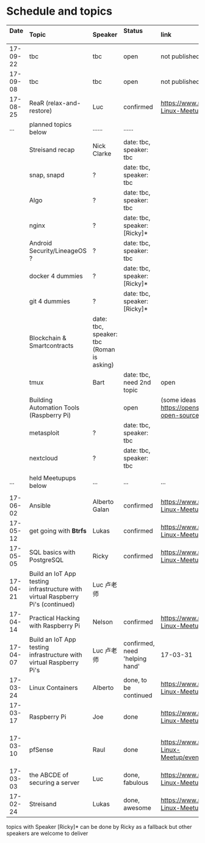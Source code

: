 # Schedule and topics


| Date          | Topic         | Speaker  |Status                  | link         |
|:------------- |:--------------|:---------|:-----------------------|:-------------|
| 17-09-22      | tbc           | tbc      | open           | not published yet
| 17-09-08      | tbc           | tbc      | open           | not published yet
| 17-08-25      | ReaR (relax-and-restore)   | Luc      | confirmed      | https://www.meetup.com/Shanghai-Linux-Meetup/events/242531093/ |
|...            | planned topics below | ...... | ......  |                   
|        | Streisand recap |  Nick Clarke  | date: tbc, speaker: tbc  |
|        | snap, snapd |  ?  | date: tbc, speaker: tbc  |
|        | Algo |  ?  | date: tbc, speaker: tbc  |
|        | nginx        | ?   | date: tbc, speaker: [Ricky]* |
|        | Android Security/LineageOS ?  | ?   | date: tbc, speaker: tbc |
|        | docker 4 dummies  | ?   | date: tbc, speaker: [Ricky]*  |
|        | git 4 dummies | ? | date: tbc, speaker: [Ricky]*  |
|        | Blockchain & Smartcontracts | date: tbc, speaker: tbc (Roman is asking)  |
|        | tmux          | Bart | date: tbc, need 2nd topic | open   |
|        | Building Automation Tools (Raspberry Pi)     |     | open     | (some ideas https://opensource.com/life/16/3/5-open-source-home-automation-tools)
|        | metasploit |  ?  | date: tbc, speaker: tbc  |
|        | nextcloud  | ?   | date: tbc, speaker: tbc  |
|        |            |     |                    |
|...     | held Meetupups below  | ...    | ...     |...
|         |                      |        |         |
| 17-06-02      | Ansible       | Alberto Galan | confirmed           | https://www.meetup.com/Shanghai-Linux-Meetup/events/240131253/
| 17-05-12      | get going with **Btrfs** | Lukas   | confirmed | https://www.meetup.com/Shanghai-Linux-Meetup/events
| 17-05-05      | SQL basics with PostgreSQL | Ricky | confirmed | https://www.meetup.com/Shanghai-Linux-Meetup/events/238868704/
| 17-04-21      | Build an IoT App testing infrastructure with virtual Raspberry Pi's (continued) | Luc 卢老师|
| 17-04-14      |Practical Hacking with Raspberry Pi | Nelson | confirmed | https://www.meetup.com/Shanghai-Linux-Meetup/events/238851659/
| 17-04-07      | Build an IoT App testing infrastructure with virtual Raspberry Pi's | Luc 卢老师| confirmed, need 'helping hand' | 17-03-31      |Practical Hacking with Raspberry Pi | Nelson | CANCELLED | 
| 17-03-24      | Linux Containers | Alberto  | done, to be continued | https://www.meetup.com/Shanghai-Linux-Meetup/events/237978511/
| 17-03-17      | Raspberry Pi | Joe | done  | https://www.meetup.com/Shanghai-Linux-Meetup/events/238234568/
| 17-03-10      | pfSense      | Raul | done  | https://www.meetup.com/Shanghai-Linux-Meetup/events/238109581/(continued) 
| 17-03-03      | the ABCDE of securing a server | Luc | done, fabulous | https://www.meetup.com/Shanghai-Linux-Meetup/events/237752035/
| 17-02-24      | Streisand     | Lukas    | done, awesome     |https://www.meetup.com/Shanghai-Linux-Meetup/events/237645001/

topics with Speaker [Ricky]* can be done by Ricky as a fallback but other speakers are welcome to deliver
